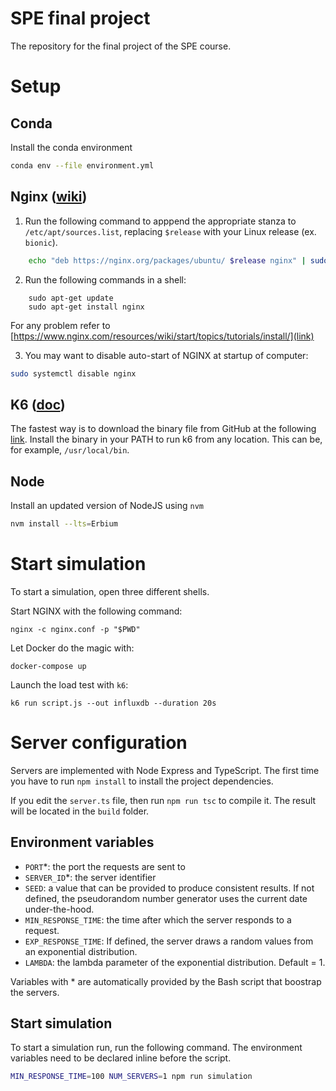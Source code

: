 # SPE final project
The repository for the final project of the SPE course.

# Setup

## Conda
Install the conda environment

```bash
conda env --file environment.yml
```

## Nginx ([wiki](https://www.nginx.com/resources/wiki/start/))

1. Run the following command to apppend the appropriate stanza to `/etc/apt/sources.list`, replacing `$release` with your Linux release (ex. `bionic`).
```bash
    echo "deb https://nginx.org/packages/ubuntu/ $release nginx" | sudo tee /etc/apt/sources.list.d/nginx.list
```
2. Run the following commands in a shell:
```
    sudo apt-get update
    sudo apt-get install nginx
```
For any problem refer to [https://www.nginx.com/resources/wiki/start/topics/tutorials/install/](link)

3. You may want to disable auto-start of NGINX at startup of computer:
```bash
sudo systemctl disable nginx
```

## K6 ([doc](https://k6.io/docs/))

The fastest way is to download the binary file from GitHub at the following [link](https://github.com/loadimpact/k6/releases). Install the binary in your PATH to run k6 from any location. This can be, for example, `/usr/local/bin`.


## Node

Install an updated version of NodeJS using `nvm`
```bash
nvm install --lts=Erbium
```

# Start simulation

To start a simulation, open three different shells.

Start NGINX with the following command:
```
nginx -c nginx.conf -p "$PWD"
```

Let Docker do the magic with:
```
docker-compose up
```

Launch the load test with `k6`:
```
k6 run script.js --out influxdb --duration 20s
```

# Server configuration

Servers are implemented with Node Express and TypeScript.
The first time you have to run `npm install` to install the project dependencies.

If you edit the `server.ts` file, then run `npm run tsc` to compile it. The result will be located in the `build` folder.

## Environment variables
* `PORT`*: the port the requests are sent to
* `SERVER_ID`*: the server identifier
* `SEED`: a value that can be provided to produce consistent results. If not defined, the pseudorandom number generator uses the current date under-the-hood.
* `MIN_RESPONSE_TIME`: the time after which the server responds to a request.
* `EXP_RESPONSE_TIME`: If defined, the server draws a random values from an exponential distribution.
* `LAMBDA`: the lambda parameter of the exponential distribution. Default = 1.

Variables with * are automatically provided by the Bash script that boostrap the servers.

## Start simulation
To start a simulation run, run the following command.
The environment variables need to be declared inline before the script.

```bash
MIN_RESPONSE_TIME=100 NUM_SERVERS=1 npm run simulation
```
